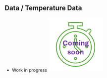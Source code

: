 ## Data / Temperature Data

* Work in progress ![work in progress](/images/comingSoon.png "work in progress")
